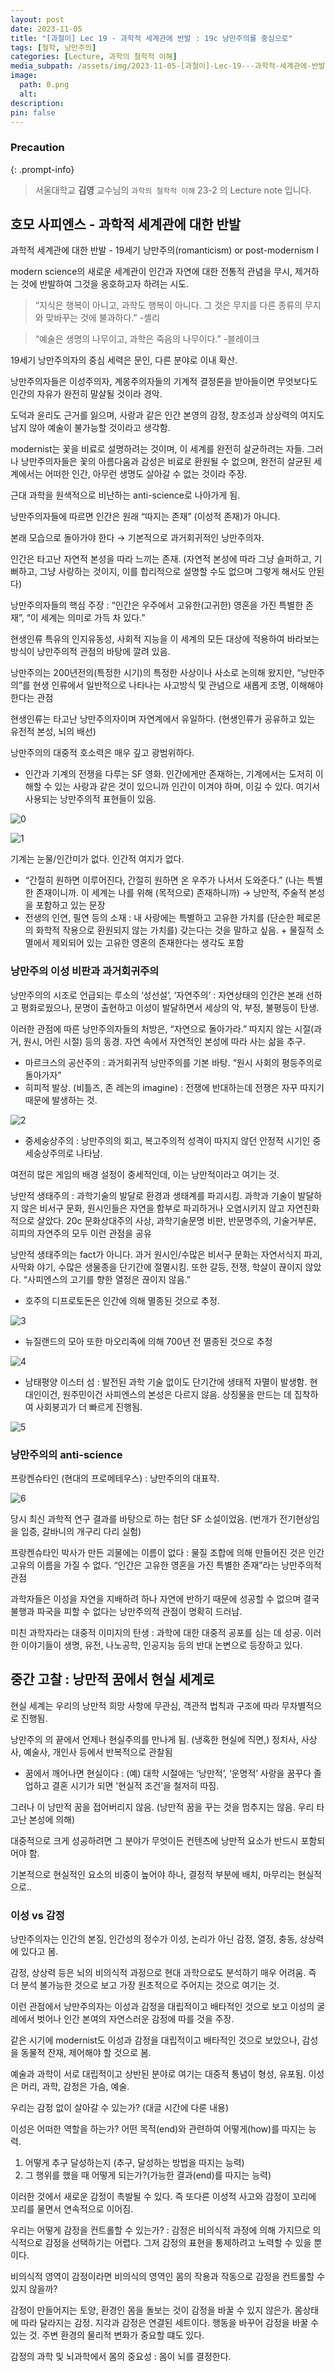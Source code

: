 ```yaml
---
layout: post
date: 2023-11-05
title: "[과철이] Lec 19 - 과학적 세계관에 반발 : 19c 낭만주의를 중심으로"
tags: [철학, 낭만주의]
categories: [Lecture, 과학의 철학적 이해]
media_subpath: /assets/img/2023-11-05-[과철이]-Lec-19---과학적-세계관에-반발-:-19c-낭만주의를-중심으로.md
image:
  path: 0.png
  alt:  
description:  
pin: false
---
```



### Precaution


{: .prompt-info}


> 서울대학교 **김영** 교수님의 `과학의 철학적 이해` 23-2 의 Lecture note 입니다. 


## 호모 사피엔스 - 과학적 세계관에 대한 반발


과학적 세계관에 대한 반발 - 19세기 낭만주의(romanticism) or post-modernism I


modern science의 새로운 세계관이 인간과 자연에 대한 전통적 관념을 무시, 제거하는 것에 반발하여 그것을 옹호하고자 하려는 시도.


> “지식은 행복이 아니고, 과학도 행복이 아니다. 그 것은 무지를 다른 종류의 무지와 맞바꾸는 것에 불과하다.”  -셸리


> “예술은 생명의 나무이고, 과학은 죽음의 나무이다.”  -블레이크


19세기 낭만주의자의 중심 세력은 문인, 다른 분야로 이내 확산.


낭만주의자들은 이성주의자, 계몽주의자들의 기계적 결정론을 받아들이면 무엇보다도 인간의 자유가 완전히 말살될 것이라 경악.


도덕과 윤리도 근거를 잃으며, 사랑과 같은 인간 본영의 감정, 창조성과 상상력의 여지도 남지 않아 예술이 불가능할 것이라고 생각함.


modernist는 꽃을 비료로 설명하려는 것이며, 이 세계를 완전히 살균하려는 자들. 그러나 낭만주의자들은 꽃의 아름다움과 감성은 비료로 환원될 수 없으며, 완전히 살균된 세계에서는 어떠한 인간, 아무런 생명도 살아갈 수 없는 것이라 주장.


근대 과학을 원색적으로 비난하는 anti-science로 나아가게 됨.


낭만주의자들에 따르면 인간은 원래 “따지는 존재” (이성적 존재)가 아니다.


본래 모습으로 돌아가야 한다 → 기본적으로 과거회귀적인 낭만주의자.


인간은 타고난 자연적 본성을 따라 느끼는 존재. (자연적 본성에 따라 그냥 슬퍼하고, 기뻐하고, 그냥 사랑하는 것이지, 이를 합리적으로 설명할 수도 없으며 그렇게 해서도 안된다)


낭만주의자들의 핵심 주장 : “인간은 우주에서 고유한(고귀한) 영혼을 가진 특별한 존재”, “이 세계는 의미로 가득 차 있다.”


현생인류 특유의 인지유동성, 사회적 지능을 이 세계의 모든 대상에 적용하여 바라보는 방식이 낭만주의적 관점의 바탕에 깔려 있음.


낭만주의는 200년전의(특정한 시기)의 특정한 사상이나 사소로 논의해 왔지만, “낭만주의”를 현생 인류에서 일반적으로 나타나는 사고방식 및 관념으로 새롭게 조명, 이해해야 한다는 관점


현생인류는 타고난 낭만주의자이며 자연계에서 유일하다. (현생인류가 공유하고 있는 유전적 본성, 뇌의 배선)


낭만주의의 대중적 호소력은 매우 깊고 광범위하다.

- 인간과 기계의 전쟁을 다루는 SF 영화. 인간에게만 존재하는, 기계에서는 도저히 이해할 수 있는 사랑과 같은 것이 있으니까 인간이 이겨야 하며, 이길 수 있다. 여기서 사용되는 낭만주의적 표현들이 있음.

![0](/0.png)


![1](/1.png)


기계는 눈물/인간미가 없다. 인간적 여지가 없다.

- “간절히 원하면 이루어진다, 간절히 원하면 온 우주가 나서서 도와준다.” (나는 특별한 존재이니까. 이 세계는 나를 위해 (목적으로) 존재하니까) → 낭만적, 주술적 본성을 포함하고 있는 문장
- 전생의 인연, 필연 등의 소재 : 내 사랑에는 특별하고 고유한 가치를 (단순한 페로몬의 화학적 작용으로 환원되지 않는 가치를) 갖는다는 것을 말하고 싶음. + 물질적 소멸에서 제외되어 있는 고유한 영혼의 존재한다는 생각도 포함

### 낭만주의 이성 비판과 과거회귀주의


낭만주의의 시조로 언급되는 루소의 ‘성선설’, ‘자연주의’ : 자연상태의 인간은 본래 선하고 평화로웠으나, 문명이 출현하고 이성이 발달하면서 세상의 악, 부정, 불평등이 탄생.


이러한 관점에 따른 낭만주의자들의 처방은, “자연으로 돌아가라.” 따지지 않는 시절(과거, 원시, 어린 시절) 등의 동경. 자연 속에서 자연적인 본성에 따라 사는 삶을 추구.

- 마르크스의 공산주의 : 과거회귀적 낭만주의를 기본 바탕. “원시 사회의 평등주의로 돌아가자”
- 히피적 발상. (비틀즈, 존 레논의 imagine) : 전쟁에 반대하는데 전쟁은 자꾸 따지기 때문에 발생하는 것.

![2](/2.png)

- 중세숭상주의 : 낭만주의의 회고, 복고주의적 성격이 따지지 않던 안정적 시기인 중세숭상주의로 나타남.

여전히 많은 게임의 배경 설정이 중세적인데, 이는 낭만적이라고 여기는 것.


낭만적 생태주의 : 과학기술의 발달로 환경과 생태계를 파괴시킴. 과학과 기술이 발달하지 않은 비서구 문화, 원시인들은 자연을 함부로 파괴하거나 오염시키지 않고 자연친화적으로 살았다. 20c 문화상대주의 사상, 과학기술문명 비판, 반문명주의, 기술거부론, 히피의 자연주의 모두 이런 관점을 공유


낭만적 생태주의는 fact가 아니다. 과거 원시인/수많은 비서구 문화는 자연서식지 파괴, 사막화 야기, 수많은 생물종을 단기간에 절멸시킴. 또한 갈등, 전쟁, 학살이 끊이지 않았다. “사피엔스의 고기를 향한 열정은 끊이지 않음.”

- 호주의 디프로토돈은 인간에 의해 멸종된 것으로 추정.

![3](/3.png)

- 뉴질랜드의 모아 또한 마오리족에 의해 700년 전 멸종된 것으로 추정

![4](/4.png)

- 남태평양 이스터 섬 : 발전된 과학 기술 없이도 단기간에 생태적 자멸이 발생함. 현대인이건, 원주민이건 사피엔스의 본성은 다르지 않음. 상징물을 만드는 데 집착하여 사회붕괴가 더 빠르게 진행됨.

![5](/5.png)


### 낭만주의의 anti-science


프랑켄슈타인 (현대의 프로메테우스) : 낭만주의의 대표작.


![6](/6.png)


당시 최신 과학적 연구 결과를 바탕으로 하는 첨단 SF 소설이었음. (번개가 전기현상임을 입증, 갈바니의 개구리 다리 실험)


프랑켄슈타인 박사가 만든 괴물에는 이름이 없다 : 물질 조합에 의해 만들어진 것은 인간 고유의 이름을 가질 수 없다. “인간은 고유한 영혼을 가진 특별한 존재”라는 낭만주의적 관점


과학자들은 이성을 자연을 지배하려 하나 자연에 반하기 때문에 성공할 수 없으며 결국 불행과 파국을 피할 수 없다는 낭만주의적 관점이 명확히 드러남.


미친 과학자라는 대중적 이미지의 탄생 : 과학에 대한 대중적 공포를 심는 데 성공. 이러한 이야기들이 생명, 유전, 나노공학, 인공지능 등의 반대 논변으로 등장하고 있다.


## 중간 고찰 : 낭만적 꿈에서 현실 세계로


현실 세계는 우리의 낭만적 희망 사항에 무관심, 객관적 법칙과 구조에 따라 무차별적으로 진행됨.


낭만주의 의 끝에서 언제나 현실주의를 만나게 됨. (냉혹한 현실에 직면,) 정치사, 사상사, 예술사, 개인사 등에서 반복적으로 관찰됨

- 꿈에서 깨어나면 현실이다 : (예) 대학 시절에는 ‘낭만적’, ‘운명적’ 사랑을 꿈꾸다 졸업하고 결혼 시기가 되면 ’현실적 조건’을 철저히 따짐.

그러나 이 낭만적 꿈을 접어버리지 않음. (낭만적 꿈을 꾸는 것을 멈추지는 않음. 우리 타고난 본성에 의해)


대중적으로 크게 성공하려면 그 분야가 무엇이든 컨텐츠에 낭만적 요소가 반드시 포함되어야 함.


기본적으로 현실적인 요소의 비중이 높어야 하나, 결정적 부분에 배치, 마무리는 현실적으로..


### 이성 vs 감정


낭만주의자는 인간의 본질, 인간성의 정수가 이성, 논리가 아닌 감정, 열정, 충동, 상상력에 있다고 봄.


감정, 상상력 등은 뇌의 비의식적 과정으로 현대 과학으로도 분석하기 매우 어려움. 즉 더 분석 불가능한 것으로 보고 가장 원초적으로 주어지는 것으로 여기는 것.


이런 관점에서 낭만주의자는 이성과 감정을 대립적이고 배타적인 것으로 보고 이성의 굴레에서 벗어나 인간 본여의 자연스러운 감정에 따를 것을 주장.


같은 시기에 modernist도 이성과 감정을 대립적이고 배타적인 것으로 보았으나, 감성을 동물적 잔재, 제어해야 할 것으로 봄.


예술과 과학이 서로 대립적이고 상반된 분야로 여기는 대중적 통념이 형성, 유포됨. 이성은 머리, 과학, 감정은 가슴, 예술.


우리는 감정 없이 살아갈 수 있는가? (대글 시간에 다룬 내용)


이성은 어떠한 역할을 하는가? 어떤 목적(end)와 관련하여 어떻게(how)를 따지는 능력.

1. 어떻게 추구 달성하는지 (추구, 달성하는 방법을 따지는 능력)
2. 그 행위를 했을 때 어떻게 되는가?(가능한 결과(end)를 따지는 능력)

이러한 것에서 새로운 감정이 촉발될 수 있다. 즉 또다른 이성적 사고와 감정이 꼬리에 꼬리를 물면서 연속적으로 이어짐.


우리는 어떻게 감정을 컨트롤할 수 있는가? : 감정은 비의식적 과정에 의해 가지므로 의식적으로 감정을 선택하기는 어렵다. 그저 감정의 표현을 통제하려고 노력할 수 있을 뿐이다.


비의식적 영역이 감정이라면 비의식의 영역인 몸의 작용과 작동으로 감정을 컨트롤할 수 있지 않을까?


감정이 만들어지는 토양, 환경인 몸을 돌보는 것이 감정을 바꿀 수 있지 않은가. 몸상태에 따라 달라지는 감정. 지각과 감정은 연결된 세트이다. 행동을 바꾸어 감정을 바꿀 수 있는 것. 주변 환경의 물리적 변화가 중요할 떄도 있다.


감정의 과학 및 뇌과학에서 몸의 중요성 : 몸이 뇌를 결정한다.



<script>
  window.MathJax = {
    tex: {
      macros: {
        R: "\\mathbb{R}",
        N: "\\mathbb{N}",
        Z: "\\mathbb{Z}",
        Q: "\\mathbb{Q}",
        C: "\\mathbb{C}",
        proj: "\\operatorname{proj}",
        rank: "\\operatorname{rank}",
        im: "\\operatorname{im}",
        dom: "\\operatorname{dom}",
        codom: "\\operatorname{codom}",
        argmax: "\\operatorname*{arg\,max}",
        argmin: "\\operatorname*{arg\,min}",
        "\{": "\\lbrace",
        "\}": "\\rbrace",
        sub: "\\subset",
        sup: "\\supset",
        sube: "\\subseteq",
        supe: "\\supseteq"
      },
      tags: "ams",
      strict: false, 
      inlineMath: [["$", "$"], ["\\(", "\\)"]],
      displayMath: [["$$", "$$"], ["\\[", "\\]"]]
    },
    options: {
      skipHtmlTags: ["script", "noscript", "style", "textarea", "pre"]
    }
  };
</script>
<script async src="https://cdn.jsdelivr.net/npm/mathjax@3/es5/tex-mml-chtml.js"></script>
